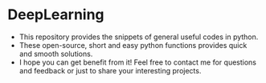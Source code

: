 # DeepLearning
- This repository provides the snippets of general useful codes in python. 
- These open-source, short and easy python functions provides quick and smooth solutions.
- I hope you can get benefit from it! Feel free to contact me for questions and feedback or just to share your interesting projects.
